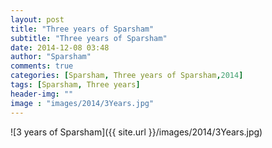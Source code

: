 ```yaml
---
layout: post
title: "Three years of Sparsham"
subtitle: "Three years of Sparsham"
date: 2014-12-08 03:48
author: "Sparsham"
comments: true
categories: [Sparsham, Three years of Sparsham,2014]
tags: [Sparsham, Three years]
header-img: ""
image : "images/2014/3Years.jpg"
---
```



![3 years of Sparsham]({{ site.url }}/images/2014/3Years.jpg)

 


